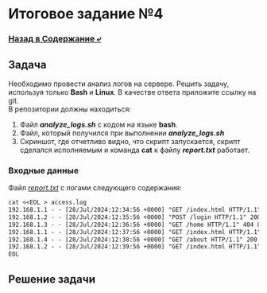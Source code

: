 # Итоговое задание №4

### [Назад в Содержание ⤶](/README.md)

## Задача
Необходимо провести анализ логов на сервере. Решить задачу, используя только **Bash** и **Linux**. В качестве ответа 
приложите ссылку на git.  
В репозитории должны находиться:
1. Файл ***analyze_logs.sh*** с кодом на языке **bash**.  
2. Файл, который получился при выполнении ***analyze_logs.sh***  
3. Cкриншот, где отчетливо видно, что скрипт запускается, скрипт сделался исполняемым и команда **cat** к файлу 
***report.txt*** работает.  

### Входные данные
Файл *[report.txt](task_4/report.txt)* с логами следующего содержания:

```txt
cat <<EOL > access.log
192.168.1.1 - - [28/Jul/2024:12:34:56 +0000] "GET /index.html HTTP/1.1" 200 1234
192.168.1.2 - - [28/Jul/2024:12:35:56 +0000] "POST /login HTTP/1.1" 200 567
192.168.1.3 - - [28/Jul/2024:12:36:56 +0000] "GET /home HTTP/1.1" 404 890
192.168.1.1 - - [28/Jul/2024:12:37:56 +0000] "GET /index.html HTTP/1.1" 200 1234
192.168.1.4 - - [28/Jul/2024:12:38:56 +0000] "GET /about HTTP/1.1" 200 432
192.168.1.2 - - [28/Jul/2024:12:39:56 +0000] "GET /index.html HTTP/1.1" 200 1234
EOL
```

## Решение задачи
